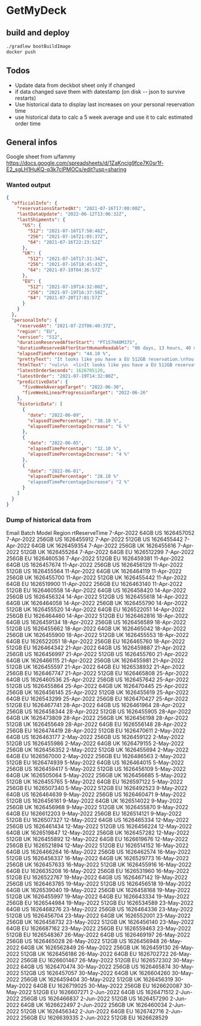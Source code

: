 # GetMyDeck

## build and deploy

```bash
./gradlew bootBuildImage
docker push
```

## Todos

* Update data from deckbot sheet only if changed
* if data changed save them with datestamp (on disk -- json to survive restarts)
* Use historical data to display last increases on your personal reservation time
* use historical data to calc a 5 week average and use it to calc estimated order time

## General infos

Google sheet from u/fammy https://docs.google.com/spreadsheets/d/1ZaKncig9fce7K0sr1f-E2_sgLH1HuKQ-q3k7clPMOCs/edit?usp=sharing

### Wanted output 

```json
{
  "officialInfo": {
    "reservationsStartedAt": "2021-07-16T17:00:00Z",
    "lastDataUpdate": "2022-06-12T13:06:32Z",
    "lastShipments": {
      "US": {
        "512": "2021-07-16T17:50:48Z",
        "256": "2021-07-16T21:05:37Z",
        "64": "2021-07-16T22:23:52Z"
      },
      "UK": {
        "512": "2021-07-16T17:31:34Z",
        "256": "2021-07-16T18:45:43Z",
        "64": "2021-07-19T04:36:57Z"
      },
      "EU": {
        "512": "2021-07-19T14:32:00Z",
        "256": "2021-07-19T16:37:58Z",
        "64": "2021-07-20T17:01:57Z"
      }
    }
  },
  "personalInfo": {
    "reservedAt": "2021-07-23T06:40:37Z",
    "region": "EU",
    "version": "512",
    "durationReservedAfterStart": "PT157H40M37S",
    "durationReservedAfterStartHumanReadable": "06 days, 13 hours, 40 minutes and 37 seconds",
    "elapsedTimePercentage": "44.10 %",
    "prettyText": "It looks like you have a EU 512GB reservation.\nYou reserved your deck 06 days, 13 hours, 40 minutes and 37 seconds after pre-orders opened.\n02 days, 21 hours, 32 minutes and 00 seconds of orders have been processed, and you have 03 days, 16 hours, 08 minutes and 37 seconds of orders to go until it is your turn.\nYou're 44.10 % of the way there!",
    "htmlText": "<ul>\n  <li>It looks like you have a EU 512GB reservation</li>\n  <li>You reserved your deck 06 days, 13 hours, 40 minutes and 37 seconds after pre-orders opened</li>\n  <li>02 days, 21 hours, 32 minutes and 00 seconds of orders have been processed</li>\n  <li>You have 03 days, 16 hours, 08 minutes and 37 seconds of orders to go until it is your turn</li>\n  <li>You're 44.10 % of the way there!</li>\n</ul>",
    "latestOrderSeconds": 1626705120,
    "latestOrder": "2021-07-19T14:32:00Z",
    "predictiveData": {
      "fiveWeekAverageTarget": "2022-06-30",
      "fiveWeekLinearProgressionTarget": "2022-06-26"
    },
    "historicData": [
      {
        "date": "2022-06-09",
        "elapsedTimePercentage": "38.10 %",
        "elapsedTimePercentageIncrease": "6 %"
      },
      {
        "date": "2022-06-05",
        "elapsedTimePercentage": "32.10 %",
        "elapsedTimePercentageIncrease": "4 %"
      },
      {
        "date": "2022-06-01",
        "elapsedTimePercentage": "28.10 %"
        "elapsedTimePercentageIncrease": "2 %"
      }
    ]
  }
}
```

### Dump of historical data from 

Email Batch	Model	Region	rtReserveTime
7-Apr-2022	64GB	US	1626457052
7-Apr-2022	256GB	US	1626455912
7-Apr-2022	512GB	US	1626455442
7-Apr-2022	64GB	UK	1626459354
7-Apr-2022	256GB	UK	1626455616
7-Apr-2022	512GB	UK	1626455264
7-Apr-2022	64GB	EU	1626512299
7-Apr-2022	256GB	EU	1626460536
7-Apr-2022	512GB	EU	1626459381
11-Apr-2022	64GB	US	1626457674
11-Apr-2022	256GB	US	1626456129
11-Apr-2022	512GB	US	1626455564
11-Apr-2022	64GB	UK	1626464119
11-Apr-2022	256GB	UK	1626455700
11-Apr-2022	512GB	UK	1626455442
11-Apr-2022	64GB	EU	1626519900
11-Apr-2022	256GB	EU	1626463140
11-Apr-2022	512GB	EU	1626460558
14-Apr-2022	64GB	US	1626458420
14-Apr-2022	256GB	US	1626456324
14-Apr-2022	512GB	US	1626455618
14-Apr-2022	64GB	UK	1626464058
14-Apr-2022	256GB	UK	1626455790
14-Apr-2022	512GB	UK	1626455520
14-Apr-2022	64GB	EU	1626522051
14-Apr-2022	256GB	EU	1626464460
14-Apr-2022	512GB	EU	1626462816
18-Apr-2022	64GB	US	1626459134
18-Apr-2022	256GB	US	1626456589
18-Apr-2022	512GB	US	1626455662
18-Apr-2022	64GB	UK	1626465042
18-Apr-2022	256GB	UK	1626455900
18-Apr-2022	512GB	UK	1626455553
18-Apr-2022	64GB	EU	1626522051
18-Apr-2022	256GB	EU	1626465760
18-Apr-2022	512GB	EU	1626464342
21-Apr-2022	64GB	US	1626459887
21-Apr-2022	256GB	US	1626456997
21-Apr-2022	512GB	US	1626455760
21-Apr-2022	64GB	UK	1626466115
21-Apr-2022	256GB	UK	1626455981
21-Apr-2022	512GB	UK	1626455597
21-Apr-2022	64GB	EU	1626538932
21-Apr-2022	256GB	EU	1626467747
21-Apr-2022	512GB	EU	1626465808
25-Apr-2022	64GB	US	1626460536
25-Apr-2022	256GB	US	1626457642
25-Apr-2022	512GB	US	1626455864
25-Apr-2022	64GB	UK	1626470445
25-Apr-2022	256GB	UK	1626456145
25-Apr-2022	512GB	UK	1626455619
25-Apr-2022	64GB	EU	1626543299
25-Apr-2022	256GB	EU	1626470427
25-Apr-2022	512GB	EU	1626467741
28-Apr-2022	64GB	US	1626461964
28-Apr-2022	256GB	US	1626458344
28-Apr-2022	512GB	US	1626455905
28-Apr-2022	64GB	UK	1626473809
28-Apr-2022	256GB	UK	1626456198
28-Apr-2022	512GB	UK	1626455649
28-Apr-2022	64GB	EU	1626556148
28-Apr-2022	256GB	EU	1626474419
28-Apr-2022	512GB	EU	1626470611
2-May-2022	64GB	US	1626463177
2-May-2022	256GB	US	1626459122
2-May-2022	512GB	US	1626455986
2-May-2022	64GB	UK	1626479155
2-May-2022	256GB	UK	1626456352
2-May-2022	512GB	UK	1626455694
2-May-2022	64GB	EU	1626567000
2-May-2022	256GB	EU	1626486563
2-May-2022	512GB	EU	1626474939
5-May-2022	64GB	US	1626464015
5-May-2022	256GB	US	1626459417
5-May-2022	512GB	US	1626456109
5-May-2022	64GB	UK	1626505064
5-May-2022	256GB	UK	1626456685
5-May-2022	512GB	UK	1626455765
5-May-2022	64GB	EU	1626597122
5-May-2022	256GB	EU	1626507340
5-May-2022	512GB	EU	1626492523
9-May-2022	64GB	US	1626464639
9-May-2022	256GB	US	1626460471
9-May-2022	512GB	US	1626456161
9-May-2022	64GB	UK	1626514022
9-May-2022	256GB	UK	1626456968
9-May-2022	512GB	UK	1626455870
9-May-2022	64GB	EU	1626612203
9-May-2022	256GB	EU	1626514121
9-May-2022	512GB	EU	1626507327
12-May-2022	64GB	US	1626465334
12-May-2022	256GB	US	1626461434
12-May-2022	512GB	US	1626456224
12-May-2022	64GB	UK	1626519847
12-May-2022	256GB	UK	1626457282
12-May-2022	512GB	UK	1626455892
12-May-2022	64GB	EU	1626619676
12-May-2022	256GB	EU	1626521894
12-May-2022	512GB	EU	1626514152
16-May-2022	64GB	US	1626466264
16-May-2022	256GB	US	1626462574
16-May-2022	512GB	US	1626456337
16-May-2022	64GB	UK	1626529773
16-May-2022	256GB	UK	1626457633
16-May-2022	512GB	UK	1626455916
16-May-2022	64GB	EU	1626635208
16-May-2022	256GB	EU	1626531960
16-May-2022	512GB	EU	1626522767
19-May-2022	64GB	US	1626467142
19-May-2022	256GB	US	1626463785
19-May-2022	512GB	US	1626456518
19-May-2022	64GB	UK	1626539040
19-May-2022	256GB	UK	1626458168
19-May-2022	512GB	UK	1626455997
19-May-2022	64GB	EU	1626643334
19-May-2022	256GB	EU	1626544984
19-May-2022	512GB	EU	1626534589
23-May-2022	64GB	US	1626468276
23-May-2022	256GB	US	1626464336
23-May-2022	512GB	US	1626456704
23-May-2022	64GB	UK	1626552001
23-May-2022	256GB	UK	1626458732
23-May-2022	512GB	UK	1626456140
23-May-2022	64GB	EU	1626687162
23-May-2022	256GB	EU	1626559463
23-May-2022	512GB	EU	1626548367
26-May-2022	64GB	US	1626469197
26-May-2022	256GB	US	1626465028
26-May-2022	512GB	US	1626456948
26-May-2022	64GB	UK	1626562849
26-May-2022	256GB	UK	1626459130
26-May-2022	512GB	UK	1626456186
26-May-2022	64GB	EU	1626702722
26-May-2022	256GB	EU	1626601467
26-May-2022	512GB	EU	1626572302
30-May-2022	64GB	US	1626470474
30-May-2022	256GB	US	1626465874
30-May-2022	512GB	US	1626457057
30-May-2022	64GB	UK	1626604260
30-May-2022	256GB	UK	1626459404
30-May-2022	512GB	UK	1626456319
30-May-2022	64GB	EU	1626719025
30-May-2022	256GB	EU	1626620087
30-May-2022	512GB	EU	1626607271
2-Jun-2022	64GB	US	1626471512
2-Jun-2022	256GB	US	1626466837
2-Jun-2022	512GB	US	1626457290
2-Jun-2022	64GB	UK	1626622497
2-Jun-2022	256GB	UK	1626460034
2-Jun-2022	512GB	UK	1626456342
2-Jun-2022	64GB	EU	1626742716
2-Jun-2022	256GB	EU	1626639335
2-Jun-2022	512GB	EU	1626628529
